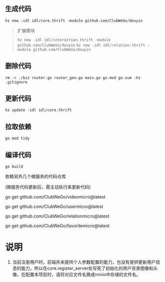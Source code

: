 ## 生成代码
`hz new -idl idl/core.thrift -module github.com/ClubWeGo/douyin`

> 扩展模块

> `hz new -idl idl/interaction.thrift -module github.com/ClubWeGo/douyin`
> `hz new -idl idl/relation.thrift -module github.com/ClubWeGo/douyin`

## 删除代码
`rm -r ./biz router.go router_gen.go main.go go.mod go.sum .hz .gitignore`

## 更新代码
`hz update -idl idl/core.thrift`

## 拉取依赖
`go mod tidy`

## 编译代码
`go build`


依赖另外几个微服务的代码仓库

(微服务代码更新后，需主动执行来更新代码)

go get github.com/ClubWeGo/videomicro@latest

go get github.com/ClubWeGo/usermicro@latest

go get github.com/ClubWeGo/relationmicro@latest

go get github.com/ClubWeGo/favoritemicro@latest



# 说明
1. 当前注册用户时，前端并未提供个人参数配置的能力，也没有提供更新用户信息的能力，所以在core.register_server处写死了初始化的用户背景图像和头像。在配置本项目时，请将对应文件名换成minio中存储的文件名。
